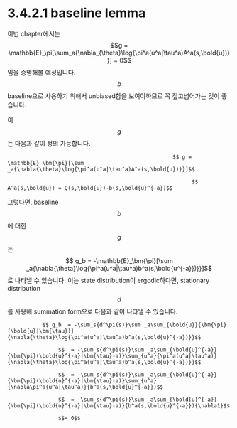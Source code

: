 # 3.4.2.1 baseline lemma

이번 chapter에서는 $$g = \mathbb{E}_\pi[\sum_a{\nabla_{\theta}\log{\pi^a(u^a|\tau^a)A^a(s,\bold{u})}}] = 0$$임을 증명해볼 예정입니다. $$ b$$baseline으로 사용하기 위해서 unbiased함을 보여야하므로 꼭 짚고넘어가는 것이 좋습니다. 

이 $$g$$는 다음과 같이 정의 가능합니다.

                                                        $$ g = \mathbb{E}_\bm{\pi}[\sum _a{\nabla{\theta}\log{\pi^a(u^a|\tau^a)A^a(s,\bold{u})}}]$$ 

                                                              $$ A^a(s,\bold{u}) = Q(s,\bold{u})-b(s,\bold{u}^{-a})$$

그렇다면, baseline $$b$$에 대한 $$g$$는 $$ g_b = -\mathbb{E}_\bm{\pi}[\sum _a{\nabla{\theta}\log{\pi^a(u^a|\tau^a)b^a(s,\bold{u^{-a}})}}]$$로 나타낼 수 있습니다. 이는 state distribution이 ergodic하다면, stationary distribution $$d$$를 사용해 summation form으로 다음과 같이 나타낼 수 있습니다.

               $$ g_b  = -\sum_s{d^\pi(s)}\sum _a\sum_{\bold{u}}{\bm{\pi}(\bold{u}|\bm{\tau})}{\nabla{\theta}\log{\pi^a(u^a|\tau^a)b^a(s,\bold{u}^{-a})}}$$ 

                    $$  = -\sum_s{d^\pi(s)}\sum _a\sum_{\bold{u}^{-a}}{\bm{\pi}(\bold{u}^{-a}|\bm{\tau}-a)}\sum_{u^a}{\pi^a(u^a|\tau^a)}{\nabla{\theta}\log{\pi^a(u^a|\tau^a)b^a(s,\bold{u}^{-a})}}$$

                    $$  = -\sum_s{d^\pi(s)}\sum _a\sum_{\bold{u}^{-a}}{\bm{\pi}(\bold{u}^{-a}|\bm{\tau}-a)}\sum_{u^a}{\nabla\pi^a(u^a|\tau^a)}{b^a(s,\bold{u}^{-a}})$$

                    $$  = -\sum_s{d^\pi(s)}\sum _a\sum_{\bold{u}^{-a}}{\bm{\pi}(\bold{u}^{-a}|\bm{\tau}-a)}{b^a(s,\bold{u}^{-a}}){\nabla1}$$

                    $$= 0$$





 

